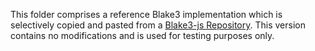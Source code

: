 This folder comprises a reference Blake3 implementation which is selectively copied and pasted from a [Blake3-js Repository](https://github.com/rvgrinsven/blake3-js). This version contains no modifications and is used for testing purposes only.